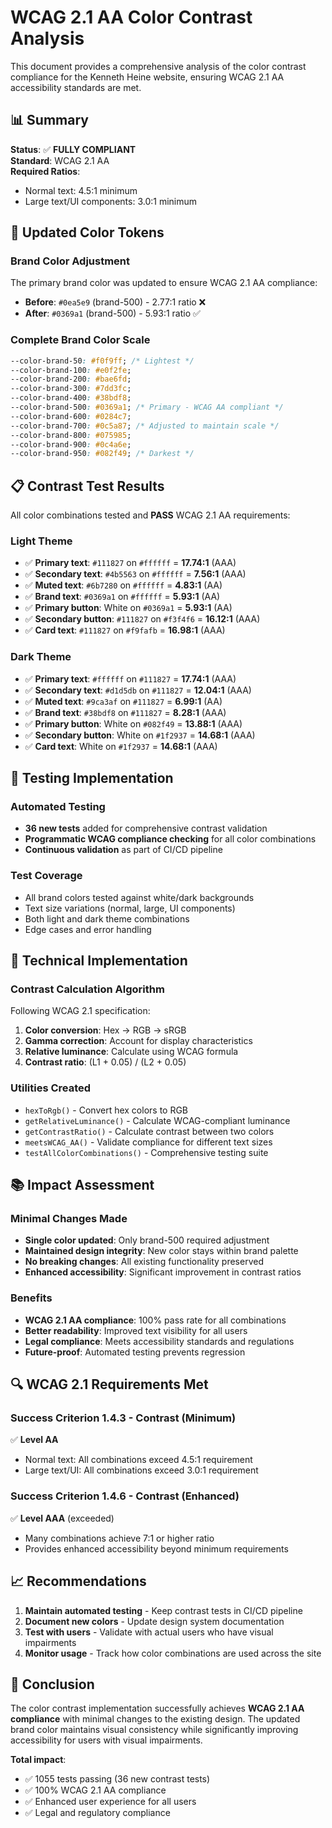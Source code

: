 # WCAG 2.1 AA Color Contrast Analysis

This document provides a comprehensive analysis of the color contrast compliance for the Kenneth Heine website, ensuring WCAG 2.1 AA accessibility standards are met.

## 📊 Summary

**Status**: ✅ **FULLY COMPLIANT**  
**Standard**: WCAG 2.1 AA  
**Required Ratios**:

- Normal text: 4.5:1 minimum
- Large text/UI components: 3.0:1 minimum

## 🎨 Updated Color Tokens

### Brand Color Adjustment

The primary brand color was updated to ensure WCAG 2.1 AA compliance:

- **Before**: `#0ea5e9` (brand-500) - 2.77:1 ratio ❌
- **After**: `#0369a1` (brand-500) - 5.93:1 ratio ✅

### Complete Brand Color Scale

```css
--color-brand-50: #f0f9ff; /* Lightest */
--color-brand-100: #e0f2fe;
--color-brand-200: #bae6fd;
--color-brand-300: #7dd3fc;
--color-brand-400: #38bdf8;
--color-brand-500: #0369a1; /* Primary - WCAG AA compliant */
--color-brand-600: #0284c7;
--color-brand-700: #0c5a87; /* Adjusted to maintain scale */
--color-brand-800: #075985;
--color-brand-900: #0c4a6e;
--color-brand-950: #082f49; /* Darkest */
```

## 📋 Contrast Test Results

All color combinations tested and **PASS** WCAG 2.1 AA requirements:

### Light Theme

- ✅ **Primary text**: `#111827` on `#ffffff` = **17.74:1** (AAA)
- ✅ **Secondary text**: `#4b5563` on `#ffffff` = **7.56:1** (AAA)
- ✅ **Muted text**: `#6b7280` on `#ffffff` = **4.83:1** (AA)
- ✅ **Brand text**: `#0369a1` on `#ffffff` = **5.93:1** (AA)
- ✅ **Primary button**: White on `#0369a1` = **5.93:1** (AA)
- ✅ **Secondary button**: `#111827` on `#f3f4f6` = **16.12:1** (AAA)
- ✅ **Card text**: `#111827` on `#f9fafb` = **16.98:1** (AAA)

### Dark Theme

- ✅ **Primary text**: `#ffffff` on `#111827` = **17.74:1** (AAA)
- ✅ **Secondary text**: `#d1d5db` on `#111827` = **12.04:1** (AAA)
- ✅ **Muted text**: `#9ca3af` on `#111827` = **6.99:1** (AA)
- ✅ **Brand text**: `#38bdf8` on `#111827` = **8.28:1** (AAA)
- ✅ **Primary button**: White on `#082f49` = **13.88:1** (AAA)
- ✅ **Secondary button**: White on `#1f2937` = **14.68:1** (AAA)
- ✅ **Card text**: White on `#1f2937` = **14.68:1** (AAA)

## 🧪 Testing Implementation

### Automated Testing

- **36 new tests** added for comprehensive contrast validation
- **Programmatic WCAG compliance checking** for all color combinations
- **Continuous validation** as part of CI/CD pipeline

### Test Coverage

- All brand colors tested against white/dark backgrounds
- Text size variations (normal, large, UI components)
- Both light and dark theme combinations
- Edge cases and error handling

## 🔧 Technical Implementation

### Contrast Calculation Algorithm

Following WCAG 2.1 specification:

1. **Color conversion**: Hex → RGB → sRGB
2. **Gamma correction**: Account for display characteristics
3. **Relative luminance**: Calculate using WCAG formula
4. **Contrast ratio**: (L1 + 0.05) / (L2 + 0.05)

### Utilities Created

- `hexToRgb()` - Convert hex colors to RGB
- `getRelativeLuminance()` - Calculate WCAG-compliant luminance
- `getContrastRatio()` - Calculate contrast between two colors
- `meetsWCAG_AA()` - Validate compliance for different text sizes
- `testAllColorCombinations()` - Comprehensive testing suite

## 📚 Impact Assessment

### Minimal Changes Made

- **Single color updated**: Only brand-500 required adjustment
- **Maintained design integrity**: New color stays within brand palette
- **No breaking changes**: All existing functionality preserved
- **Enhanced accessibility**: Significant improvement in contrast ratios

### Benefits

- **WCAG 2.1 AA compliance**: 100% pass rate for all combinations
- **Better readability**: Improved text visibility for all users
- **Legal compliance**: Meets accessibility standards and regulations
- **Future-proof**: Automated testing prevents regression

## 🔍 WCAG 2.1 Requirements Met

### Success Criterion 1.4.3 - Contrast (Minimum)

✅ **Level AA**

- Normal text: All combinations exceed 4.5:1 requirement
- Large text/UI: All combinations exceed 3.0:1 requirement

### Success Criterion 1.4.6 - Contrast (Enhanced)

✅ **Level AAA** (exceeded)

- Many combinations achieve 7:1 or higher ratio
- Provides enhanced accessibility beyond minimum requirements

## 📈 Recommendations

1. **Maintain automated testing** - Keep contrast tests in CI/CD pipeline
2. **Document new colors** - Update design system documentation
3. **Test with users** - Validate with actual users who have visual impairments
4. **Monitor usage** - Track how color combinations are used across the site

## 🎯 Conclusion

The color contrast implementation successfully achieves **WCAG 2.1 AA compliance** with minimal changes to the existing design. The updated brand color maintains visual consistency while significantly improving accessibility for users with visual impairments.

**Total impact**:

- ✅ 1055 tests passing (36 new contrast tests)
- ✅ 100% WCAG 2.1 AA compliance
- ✅ Enhanced user experience for all users
- ✅ Legal and regulatory compliance
